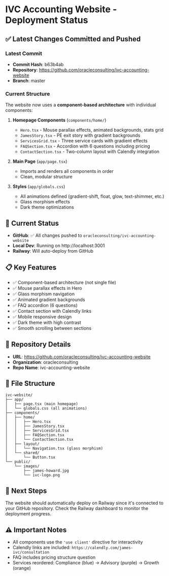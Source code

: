 # IVC Accounting Website - Deployment Status

## ✅ Latest Changes Committed and Pushed

### Latest Commit
- **Commit Hash**: b63b4ab  
- **Repository**: https://github.com/oracleconsulting/ivc-accounting-website
- **Branch**: master

### Current Structure
The website now uses a **component-based architecture** with individual components:

1. **Homepage Components** (`components/home/`)
   - `Hero.tsx` - Mouse parallax effects, animated backgrounds, stats grid
   - `JamesStory.tsx` - PE exit story with gradient backgrounds
   - `ServicesGrid.tsx` - Three service cards with gradient effects
   - `FAQSection.tsx` - Accordion with 6 questions including pricing
   - `ContactSection.tsx` - Two-column layout with Calendly integration

2. **Main Page** (`app/page.tsx`)
   - Imports and renders all components in order
   - Clean, modular structure

3. **Styles** (`app/globals.css`)
   - All animations defined (gradient-shift, float, glow, text-shimmer, etc.)
   - Glass morphism effects
   - Dark theme optimizations

## 🚀 Current Status
- **GitHub**: ✅ All changes pushed to `oracleconsulting/ivc-accounting-website`
- **Local Dev**: Running on http://localhost:3001
- **Railway**: Will auto-deploy from GitHub

## 📋 Key Features
- ✅ Component-based architecture (not single file)
- ✅ Mouse parallax effects in Hero
- ✅ Glass morphism navigation
- ✅ Animated gradient backgrounds
- ✅ FAQ accordion (6 questions)
- ✅ Contact section with Calendly links
- ✅ Mobile responsive design
- ✅ Dark theme with high contrast
- ✅ Smooth scrolling between sections

## 🔗 Repository Details
- **URL**: https://github.com/oracleconsulting/ivc-accounting-website
- **Organization**: oracleconsulting
- **Repo Name**: ivc-accounting-website

## 📂 File Structure
```
ivc-website/
├── app/
│   ├── page.tsx (main homepage)
│   └── globals.css (all animations)
├── components/
│   ├── home/
│   │   ├── Hero.tsx
│   │   ├── JamesStory.tsx
│   │   ├── ServicesGrid.tsx
│   │   ├── FAQSection.tsx
│   │   └── ContactSection.tsx
│   ├── layout/
│   │   └── Navigation.tsx (glass morphism)
│   └── shared/
│       └── Button.tsx
└── public/
    └── images/
        ├── james-howard.jpg
        └── ivc-logo.png
```

## 📝 Next Steps
The website should automatically deploy on Railway since it's connected to your GitHub repository. Check the Railway dashboard to monitor the deployment progress.

## ⚠️ Important Notes
- All components use the `'use client'` directive for interactivity
- Calendly links are included: `https://calendly.com/james-ivc/consultation`
- FAQ includes pricing structure question
- Services reordered: Compliance (blue) → Advisory (purple) → Growth (orange) 